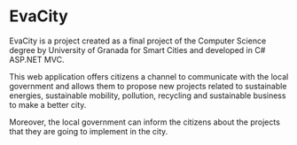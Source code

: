 # EvaCity

EvaCity is a project created as a final project of the Computer Science degree by University of Granada for Smart Cities and developed in C# ASP.NET MVC.

This web application offers citizens a channel to communicate with the local government and allows them to propose new projects related to sustainable energies, sustainable mobility, pollution, recycling and sustainable business to make a better city.

Moreover, the local government can inform the citizens about the projects that they are going to implement in the city.
